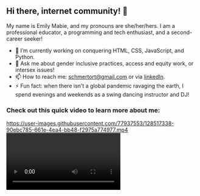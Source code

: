 ## Hi there, internet community! 👋

My name is Emily Mabie, and my pronouns are she/her/hers. I am a professional educator, a programming and tech enthusiast, and a second-career seeker!

- 🔭 I’m currently working on conquering HTML, CSS, JavaScript, and Python.
- 💬 Ask me about gender inclusive practices, access and equity work, or intersex issues!
- 📫 How to reach me: schmertort@gmail.com or via [linkedIn](https://www.linkedin.com/in/emily-mabie-8b761876/).
- ⚡ Fun fact: when there isn't a global pandemic ravaging the earth, I spend evenings and weekends as a swing dancing instructor and DJ!

### Check out this quick video to learn more about me:
https://user-images.githubusercontent.com/77937553/128517338-90ebc785-661e-4ea4-bb48-f2975a774977.mp4
<video autoplay loop playsinline>
  src=https://user-images.githubusercontent.com/77937553/128517338-90ebc785-661e-4ea4-bb48-f2975a774977.mp4
</video>


